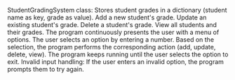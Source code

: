StudentGradingSystem class: Stores student grades in a dictionary (student name as key, grade as value).
Add a new student's grade.
Update an existing student's grade.
Delete a student's grade.
View all students and their grades.
The program continuously presents the user with a menu of options.
The user selects an option by entering a number.
Based on the selection, the program performs the corresponding action (add, update, delete, view).
The program keeps running until the user selects the option to exit.
Invalid input handling: If the user enters an invalid option, the program prompts them to try again.
